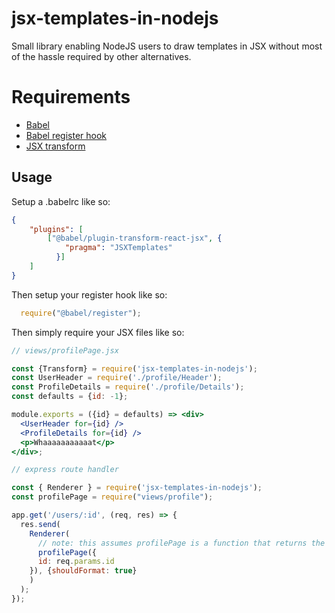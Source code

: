 # jsx-templates-in-nodejs

Small library enabling NodeJS users to draw templates in JSX without most of the hassle required by other alternatives. 

# Requirements
- [Babel][1]
- [Babel register hook][3]
- [JSX transform][2]

## Usage

Setup a .babelrc like so: 

```json
{
    "plugins": [
        ["@babel/plugin-transform-react-jsx", {
            "pragma": "JSXTemplates"
          }]
    ]
}
```

Then setup your register hook like so: 
```js
  require("@babel/register");
```

Then simply require your JSX files like so: 

```jsx
// views/profilePage.jsx

const {Transform} = require('jsx-templates-in-nodejs');
const UserHeader = require('./profile/Header');
const ProfileDetails = require('./profile/Details');
const defaults = {id: -1};

module.exports = ({id} = defaults) => <div>
  <UserHeader for={id} />
  <ProfileDetails for={id} />
  <p>Whaaaaaaaaaaat</p>
</div>;
```

```js
// express route handler

const { Renderer } = require('jsx-templates-in-nodejs');
const profilePage = require("views/profile");

app.get('/users/:id', (req, res) => {
  res.send(
    Renderer(
      // note: this assumes profilePage is a function that returns the JSX for the requested page
      profilePage({ 
      id: req.params.id
    }), {shouldFormat: true}    
    )
  );
});
```



[1]: https://babeljs.io/docs
[2]: https://babeljs.io/docs/en/babel-plugin-transform-react-jsx
[3]: https://babeljs.io/docs/en/babel-register
